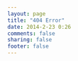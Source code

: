 ```yaml
---
layout: page
title: "404 Error"
date: 2014-2-23 0:26
comments: false
sharing: false
footer: false
---
```

<script type="text/javascript" src="http://www.qq.com/404/search_children,js" charset="utf-8></script>